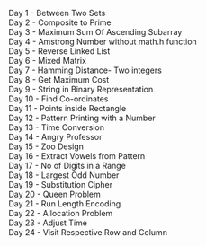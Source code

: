 Day 1 - Between Two Sets <br/>
Day 2 - Composite to Prime <br/>
Day 3 - Maximum Sum Of Ascending Subarray <br/>
Day 4 - Amstrong Number without math.h function <br/>
Day 5 - Reverse Linked List <br/>
Day 6 - Mixed Matrix <br/>
Day 7 - Hamming Distance- Two integers <br/>
Day 8 - Get Maximum Cost <br/>
Day 9 - String in Binary Representation <br />
Day 10 - Find Co-ordinates <br/>
Day 11 - Points inside Rectangle <br/>
Day 12 - Pattern Printing with a Number <br/>
Day 13 - Time Conversion <br/>
Day 14 - Angry Professor <br/>
Day 15 - Zoo Design <br/>
Day 16 - Extract Vowels from Pattern <br/>
Day 17 - No of Digits in a Range <br/>
Day 18 - Largest Odd Number<br/>
Day 19 - Substitution Cipher <br/>
Day 20 - Queen Problem <br/>
Day 21 - Run Length Encoding <br/>
Day 22 - Allocation Problem <br/>
Day 23 - Adjust Time <br/>
Day 24 - Visit Respective Row and Column
